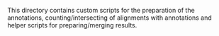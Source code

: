 This directory contains custom scripts for the preparation of the annotations,
counting/intersecting of alignments with annotations and helper scripts for
preparing/merging results.
